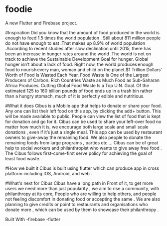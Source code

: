 # foodie

A new Flutter and Firebase project.

#Inspiration
Did you know that the amount of food produced in the world is enough to feed 1.5 times the world population . Still about 811 million people do not have enough to eat .That makes up 8.9% of world population .According to recent studies after slow declination until 2015, there has been an increase in hunger rates around the world .The world is not on track to achieve the Sustainable Development Goal for hunger. Global hunger isn’t about a lack of food. Right now, the world produces enough food to nourish every man, woman and child on the planet.$1 Trillion Dollars’ Worth of Food Is Wasted Each Year. Food Waste Is One of the Largest Producers of Carbon. Rich Countries Waste as Much Food as Sub-Saharan Africa Produces. Cutting Global Food Waste Is a Top U.N. Goal. Of the estimated 125 to 160 billion pounds of food ends up in a trash bin rather than a hungry stomach, much of it is perfectly edible and nutritious.

#What it does
Cibus is a Mobile app that helps to donate or share your food. Any one can list their left food on this app, by clicking the add+ button. This will be made available to public. People can view the list of food that is kept for donation and go for it. Cibus can be used to share your left-over food no matter how much it is, we encourage both large scale and small scale donations , even if it’s just a single meal. This app can be used by restaurant owners to give-away the remaining food. We also people to donate the remaining foods from large programs , parties etc … Cibus can be of great help to social workers and philanthropist who wants to give away free food . The Cibus follows first-come-first serve policy for achieving the goal of least food waste.

#How we built it
Cibus is built using flutter which can produce app in cross platform including IOS, Android, and web .

#What's next for Cibus
Cibus have a long path in Front of it, to get more users we need more than just popularity , we aim to rise a community, with philanthropy at its core, People who are willing to help others, and people not feeling discomfort in donating food or accepting the same . We are also planning to give credits or point to restaurants and organisations who donate more , which can be used by them to showcase their philanthropy .

Built With
-firebase
-flutter

